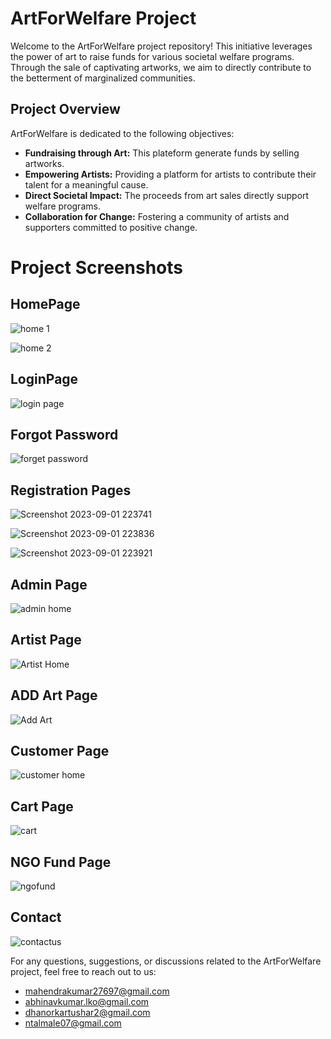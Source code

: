 # ArtForWelfare Project

Welcome to the ArtForWelfare project repository! This initiative leverages the power of art to raise funds for various societal welfare programs. Through the sale of captivating artworks, we aim to directly contribute to the betterment of marginalized communities.
## Project Overview

ArtForWelfare is dedicated to the following objectives:

- **Fundraising through Art:** This plateform generate funds by selling artworks.
- **Empowering Artists:** Providing a platform for artists to contribute their talent for a meaningful cause.
- **Direct Societal Impact:** The proceeds from art sales directly support welfare programs.
- **Collaboration for Change:** Fostering a community of artists and supporters committed to positive change.

# Project Screenshots

## HomePage

![home 1](https://github.com/mkmeena97/ArtForWelfare/assets/103668170/c3f3af2a-f584-439b-baf1-47d96a45d87c)


![home 2](https://github.com/mkmeena97/ArtForWelfare/assets/103668170/76cef02a-f63d-4655-9382-42498755d376)


## LoginPage

![login page](https://github.com/mkmeena97/ArtForWelfare/assets/103668170/d45b26e9-bca0-488b-990a-a5769b9a95d2)


## Forgot Password

![forget password](https://github.com/mkmeena97/ArtForWelfare/assets/103668170/d2cc9358-9b02-4171-b3c4-e85432a259c8)

## Registration Pages

![Screenshot 2023-09-01 223741](https://github.com/mkmeena97/ArtForWelfare/assets/103668170/1175b54b-d209-495f-8211-f52fdfb0b62a)

![Screenshot 2023-09-01 223836](https://github.com/mkmeena97/ArtForWelfare/assets/103668170/950be1a0-98ef-4c90-94f0-1e556b4aabd8)

![Screenshot 2023-09-01 223921](https://github.com/mkmeena97/ArtForWelfare/assets/103668170/a076b152-f33a-479b-af8e-129201f62d42)

## Admin Page

![admin home](https://github.com/mkmeena97/ArtForWelfare/assets/103668170/e9e3c5a3-8318-406f-8a75-84c453f74791)

## Artist Page

![Artist Home](https://github.com/mkmeena97/ArtForWelfare/assets/103668170/5e36b067-14a0-4ba0-a1a9-3de609540e56)

## ADD Art Page

![Add Art](https://github.com/mkmeena97/ArtForWelfare/assets/103668170/d82b87b7-441a-4d42-8455-e8ad48aea216)

## Customer Page

![customer home](https://github.com/mkmeena97/ArtForWelfare/assets/103668170/a5409ad7-0506-4d68-9b31-632ea8e7e43c)

## Cart Page

![cart ](https://github.com/mkmeena97/ArtForWelfare/assets/103668170/a6bb4b1f-3fdd-4d1e-b11a-0861c648fd9e)

## NGO Fund Page

![ngofund](https://github.com/mkmeena97/ArtForWelfare/assets/103668170/2ea32570-353a-4b55-866b-dbe04f19bcd6)

## Contact

![contactus](https://github.com/mkmeena97/ArtForWelfare/assets/103668170/ef001b30-9179-40dc-929d-6e8a1826b6e1)

For any questions, suggestions, or discussions related to the ArtForWelfare project, feel free to reach out to us:

- mahendrakumar27697@gmail.com
- abhinavkumar.lko@gmail.com
- dhanorkartushar2@gmail.com
- ntalmale07@gmail.com
